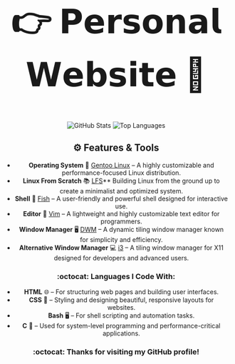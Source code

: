 <div align="center">
  <h2 style="font-size: 74px;">
    <strong> 
      <a href="https://user7210unix.github.io/Showcase-website/" style="text-decoration: none; color: inherit;">
        👉 𝗣𝗲𝗿𝘀𝗼𝗻𝗮𝗹 𝗪𝗲𝗯𝘀𝗶𝘁𝗲 👀
      </a> 
    </strong>
  </h2>
</div>



<div align="center">
  <img src="https://github-readme-stats.vercel.app/api?username=user7210unix&show_icons=true&hide_title=true&hide_border=true&count_private=true&theme=transparent" alt="GitHub Stats"/>
  <img src="https://github-readme-stats.vercel.app/api/top-langs/?username=user7210unix&layout=compact" alt="Top Languages"/>
</div>
<div align="center">

## ⚙️ Features & Tools
<div align="center">

- **Operating System** :penguin: [Gentoo Linux](https://www.gentoo.org/) – A highly customizable and performance-focused Linux distribution.  
- **Linux From Scratch** :books: [LFS](https://www.linuxfromscratch.org/)** Building Linux from the ground up to create a minimalist and optimized system.  
- **Shell** :shell: [Fish](https://fishshell.com/) – A user-friendly and powerful shell designed for interactive use.  
- **Editor** :pencil: [Vim](https://www.vim.org/) – A lightweight and highly customizable text editor for programmers.
- **Window Manager** :desktop_computer: [DWM](https://dwm.suckless.org/) – A dynamic tiling window manager known for simplicity and efficiency.
- **Alternative Window Manager** :computer: [i3](https://i3wm.org/) – A tiling window manager for X11 designed for developers and advanced users.
  <div align="center">

### :octocat: **Languages I Code With**:
- **HTML** 🌐 – For structuring web pages and building user interfaces.
- **CSS** 🎨 – Styling and designing beautiful, responsive layouts for websites.
- **Bash** 🖥️ – For shell scripting and automation tasks.
- **C** 🔧 – Used for system-level programming and performance-critical applications.
<div align="center">

### :octocat: Thanks for visiting my GitHub profile!
